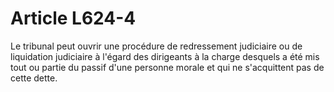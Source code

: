 # Article L624-4

Le tribunal peut ouvrir une procédure de redressement judiciaire ou de liquidation judiciaire à l'égard des dirigeants à la charge desquels a été mis tout ou partie du passif d'une personne morale et qui ne s'acquittent pas de cette dette.